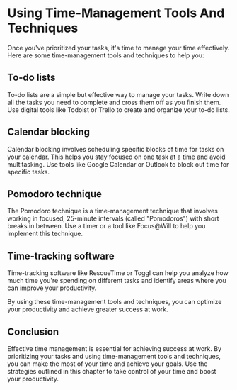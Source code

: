 # Using Time-Management Tools And Techniques

Once you've prioritized your tasks, it's time to manage your time effectively. Here are some time-management tools and techniques to help you:

## To-do lists

To-do lists are a simple but effective way to manage your tasks. Write down all the tasks you need to complete and cross them off as you finish them. Use digital tools like Todoist or Trello to create and organize your to-do lists.

## Calendar blocking

Calendar blocking involves scheduling specific blocks of time for tasks on your calendar. This helps you stay focused on one task at a time and avoid multitasking. Use tools like Google Calendar or Outlook to block out time for specific tasks.

## Pomodoro technique

The Pomodoro technique is a time-management technique that involves working in focused, 25-minute intervals (called "Pomodoros") with short breaks in between. Use a timer or a tool like Focus@Will to help you implement this technique.

## Time-tracking software

Time-tracking software like RescueTime or Toggl can help you analyze how much time you're spending on different tasks and identify areas where you can improve your productivity.

By using these time-management tools and techniques, you can optimize your productivity and achieve greater success at work.

Conclusion
----------

Effective time management is essential for achieving success at work. By prioritizing your tasks and using time-management tools and techniques, you can make the most of your time and achieve your goals. Use the strategies outlined in this chapter to take control of your time and boost your productivity.
